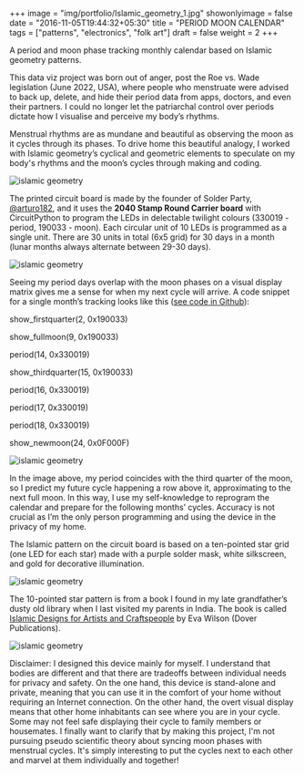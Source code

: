 +++
image = "img/portfolio/Islamic_geometry_1.jpg"
showonlyimage = false
date = "2016-11-05T19:44:32+05:30"
title = "PERIOD MOON CALENDAR"
tags = ["patterns", "electronics", "folk art"]
draft = false
weight = 2
+++

A period and moon phase tracking monthly calendar based on Islamic geometry patterns.
<!--more-->

 This data viz project was born out of anger, post the Roe vs. Wade legislation (June 2022, USA), where people who menstruate were advised to back up, delete, and hide their period data from apps, doctors, and even their partners. I could no longer let the patriarchal control over periods dictate how I visualise and perceive my body’s rhythms. 
 
 Menstrual rhythms are as mundane and beautiful as observing the moon as it cycles through its phases. To drive home this beautiful analogy, I worked with Islamic geometry’s cyclical and geometric elements to speculate on my body's rhythms and the moon’s cycles through making and coding.

![islamic geometry](/img/portfolio/Islamic_geometry_1.jpg)

The printed circuit board is made by the founder of Solder Party, [@arturo182](https://bsky.app/profile/did:plc:rxfz3hrx3feqrk5g6cuukfsj), and it uses the **2040 Stamp Round Carrier board** with CircuitPython to program the LEDs in delectable twilight colours (330019 - period, 190033 - moon). Each circular unit of 10 LEDs is programmed as a single unit. There are 30 units in total (6x5 grid) for 30 days in a month (lunar months always alternate between 29-30 days).

![islamic geometry](/img/portfolio/Islamic_geometry_3.jpg)

Seeing my period days overlap with the moon phases on a visual display matrix gives me a sense for when my next cycle will arrive.  A code snippet for a single month’s tracking looks like this ([see code in Github](https://github.com/anu1905/Islamic-Geometry/blob/main/code.py)):

show_firstquarter(2, 0x190033)

show_fullmoon(9, 0x190033)

period(14, 0x330019)

show_thirdquarter(15, 0x190033)

period(16, 0x330019)

period(17, 0x330019)

period(18, 0x330019)

show_newmoon(24, 0x0F000F)

![islamic geometry](/img/portfolio/Islamic_geometry.gif)

In the image above, my period coincides with the third quarter of the moon, so I predict my future cycle happening a row above it, approximating to the next full moon. In this way, I use my self-knowledge to reprogram the calendar and prepare for the following months’ cycles. Accuracy is not crucial as I’m the only person programming and using the device in the privacy of my home. 

The Islamic pattern on the circuit board is based on a ten-pointed star grid (one LED for each star) made with a purple solder mask, white silkscreen, and gold for decorative illumination.

![islamic geometry](/img/portfolio/Islamic_geometry_4.jpg)

The 10-pointed star pattern is from a book I found in my late grandfather’s dusty old library when I last visited my parents in India. The book is called [Islamic Designs for Artists and Craftspeople](https://www.amazon.com/Islamic-Designs-Artists-Craftspeople-Pictorial/dp/048625819X) by Eva Wilson (Dover Publications).

![islamic geometry](/img/portfolio/Islamic_geometry_5.jpg)

Disclaimer:
I designed this device mainly for myself. I understand that bodies are different and that there are tradeoffs between individual needs for privacy and safety. On the one hand, this device is stand-alone and private, meaning that you can use it in the comfort of your home without requiring an Internet connection. On the other hand, the overt visual display means that other home inhabitants can see where you are in your cycle. Some may not feel safe displaying their cycle to family members or housemates.  I finally want to clarify that by making this project, I'm not pursuing pseudo scientific theory about syncing moon phases with menstrual cycles. It's simply interesting to put the cycles next to each other and marvel at them individually and together!


<!-- Far far away, behind the word mountains, far from the countries Vokalia and Consonantia, there live the blind texts. Separated they live in Bookmarksgrove right at the coast of the Semantics, a large language ocean.

A small river named Duden flows by their place and supplies it with the necessary regelialia. It is a paradisematic country, in which roasted parts of sentences fly into your mouth.

1. Lorem ipsum dolor sit amet, consectetuer adipiscing elit.
2. Aliquam tincidunt mauris eu risus.

> The Big Oxmox advised her not to do so, because there were thousands of bad Commas, wild Question Marks and devious Semikoli, but the Little Blind Text didn't listen. She packed her seven versalia, put her initial into the belt and made herself on the way.

## Header Level 2

Even the all-powerful Pointing has no control about the blind texts it is an almost unorthographic life One day however a small line of blind text by the name of Lorem Ipsum decided to leave for the far World of Grammar.

The Big Oxmox advised her not to do so, because there were thousands of bad Commas, wild Question Marks and devious Semikoli, but the Little Blind Text didn't listen. She packed her seven versalia, put her initial into the belt and made herself on the way.

* Lorem ipsum dolor sit amet, consectetuer adipiscing elit.
* Aliquam tincidunt mauris eu risus.

When she reached the first hills of the Italic Mountains, she had a last view back on the skyline of her hometown Bookmarksgrove, the headline of Alphabet Village and the subline of her own road, the Line Lane. Pityful a rethoric question ran over her cheek, then   -->
